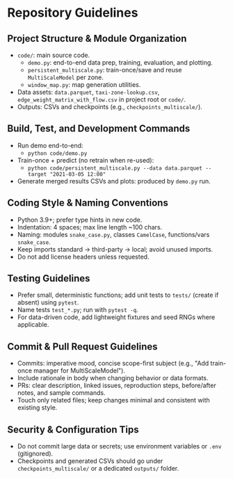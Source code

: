# Repository Guidelines

## Project Structure & Module Organization
- `code/`: main source code.
  - `demo.py`: end-to-end data prep, training, evaluation, and plotting.
  - `persistent_multiscale.py`: train-once/save and reuse `MultiScaleModel` per zone.
  - `window_map.py`: map generation utilities.
- Data assets: `data.parquet`, `taxi-zone-lookup.csv`, `edge_weight_matrix_with_flow.csv` in project root or `code/`.
- Outputs: CSVs and checkpoints (e.g., `checkpoints_multiscale/`).

## Build, Test, and Development Commands
- Run demo end-to-end:
  - `python code/demo.py`
- Train-once + predict (no retrain when re-used):
  - `python code/persistent_multiscale.py --data data.parquet --target "2021-03-05 12:00"`
- Generate merged results CSVs and plots: produced by `demo.py` run.

## Coding Style & Naming Conventions
- Python 3.9+; prefer type hints in new code.
- Indentation: 4 spaces; max line length ~100 chars.
- Naming: modules `snake_case.py`, classes `CamelCase`, functions/vars `snake_case`.
- Keep imports standard → third-party → local; avoid unused imports.
- Do not add license headers unless requested.

## Testing Guidelines
- Prefer small, deterministic functions; add unit tests to `tests/` (create if absent) using `pytest`.
- Name tests `test_*.py`; run with `pytest -q`.
- For data-driven code, add lightweight fixtures and seed RNGs where applicable.

## Commit & Pull Request Guidelines
- Commits: imperative mood, concise scope-first subject (e.g., "Add train-once manager for MultiScaleModel").
- Include rationale in body when changing behavior or data formats.
- PRs: clear description, linked issues, reproduction steps, before/after notes, and sample commands.
- Touch only related files; keep changes minimal and consistent with existing style.

## Security & Configuration Tips
- Do not commit large data or secrets; use environment variables or `.env` (gitignored).
- Checkpoints and generated CSVs should go under `checkpoints_multiscale/` or a dedicated `outputs/` folder.
